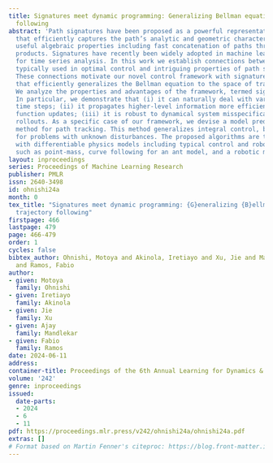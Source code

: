 ```yaml
---
title: Signatures meet dynamic programming: Generalizing Bellman equations for trajectory
  following
abstract: 'Path signatures have been proposed as a powerful representation of paths
  that efficiently captures the path’s analytic and geometric characteristics, having
  useful algebraic properties including fast concatenation of paths through tensor
  products. Signatures have recently been widely adopted in machine learning problems
  for time series analysis. In this work we establish connections between value functions
  typically used in optimal control and intriguing properties of path signatures.
  These connections motivate our novel control framework with signature transforms
  that efficiently generalizes the Bellman equation to the space of trajectories.
  We analyze the properties and advantages of the framework, termed signature control.
  In particular, we demonstrate that (i) it can naturally deal with varying/adaptive
  time steps; (ii) it propagates higher-level information more efficiently than value
  function updates; (iii) it is robust to dynamical system misspecification over long
  rollouts. As a specific case of our framework, we devise a model predictive control
  method for path tracking. This method generalizes integral control, being suitable
  for problems with unknown disturbances. The proposed algorithms are tested in simulation,
  with differentiable physics models including typical control and robotics tasks
  such as point-mass, curve following for an ant model, and a robotic manipulator.'
layout: inproceedings
series: Proceedings of Machine Learning Research
publisher: PMLR
issn: 2640-3498
id: ohnishi24a
month: 0
tex_title: "Signatures meet dynamic programming: {G}eneralizing {B}ellman equations for
  trajectory following"
firstpage: 466
lastpage: 479
page: 466-479
order: 1
cycles: false
bibtex_author: Ohnishi, Motoya and Akinola, Iretiayo and Xu, Jie and Mandlekar, Ajay
  and Ramos, Fabio
author:
- given: Motoya
  family: Ohnishi
- given: Iretiayo
  family: Akinola
- given: Jie
  family: Xu
- given: Ajay
  family: Mandlekar
- given: Fabio
  family: Ramos
date: 2024-06-11
address:
container-title: Proceedings of the 6th Annual Learning for Dynamics & Control Conference
volume: '242'
genre: inproceedings
issued:
  date-parts:
  - 2024
  - 6
  - 11
pdf: https://proceedings.mlr.press/v242/ohnishi24a/ohnishi24a.pdf
extras: []
# Format based on Martin Fenner's citeproc: https://blog.front-matter.io/posts/citeproc-yaml-for-bibliographies/
---
```


